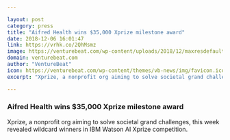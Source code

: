 ```yaml
---

layout: post
category: press
title: "Aifred Health wins $35,000 Xprize milestone award"
date: 2018-12-06 16:01:47
link: https://vrhk.co/2QhMsmz
image: https://venturebeat.com/wp-content/uploads/2018/12/maxresdefault.jpg?fit=1280%2C720&strip=all
domain: venturebeat.com
author: "VentureBeat"
icon: https://venturebeat.com/wp-content/themes/vb-news/img/favicon.ico
excerpt: "Xprize, a nonprofit org aiming to solve societal grand challenges, this week revealed wildcard winners in IBM Watson AI Xprize competition."

---
```


### Aifred Health wins $35,000 Xprize milestone award

Xprize, a nonprofit org aiming to solve societal grand challenges, this week revealed wildcard winners in IBM Watson AI Xprize competition.